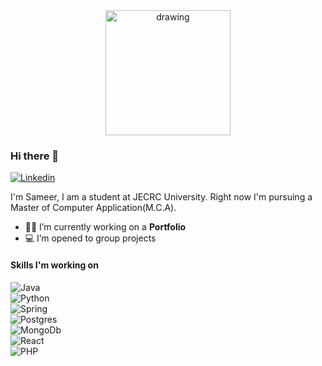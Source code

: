 
<div style="text-align:center">
  <img src="https://user-images.githubusercontent.com/68643572/125973229-8d417b7b-fc8e-4ed1-8cae-f232e5b739dc.png" alt="drawing" width="200"/>
</div>


### Hi there 👋
[![Linkedin](https://img.shields.io/badge/-Sameer_Jha-blue?style=flat&logo=Linkedin&logoColor=white)](https://www.linkedin.com/in/sameer-jha-820445190/)

I'm Sameer, I am a student at JECRC University.
Right now I'm pursuing a Master of Computer Application(M.C.A).
- 👨‍💻 I’m currently working on a <strong>Portfolio</strong>
- 💻 I’m opened to group projects

#### Skills I'm working on
![Java](https://img.shields.io/badge/Java-ED8B00?style=for-the-badge&logo=java&logoColor=white)\
![Python](https://img.shields.io/badge/Python-v3.9-blue)\
![Spring](https://img.shields.io/badge/Spring_Boot-6DB33F?style=for-the-badge&logo=spring&logoColor=white)\
![Postgres](https://img.shields.io/badge/PostgreSQL-316192?style=for-the-badge&logo=postgresql&logoColor=white)\
![MongoDb](https://img.shields.io/badge/-Mongodb-green?style=for-the-badge&logo=mongodb&logoColor=white)\
![React](https://img.shields.io/badge/-React%20Js-%235ED3F3?style=for-the-badge&logo=react&logoColor=white)\
![PHP](https://img.shields.io/badge/Php-%23777BB3?style=for-the-badge&logo=php&logoColor=white)



